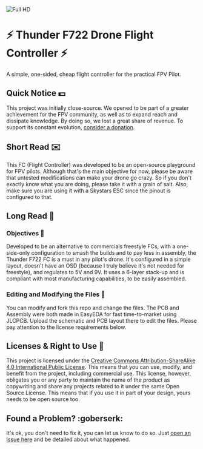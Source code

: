 
![Full HD](https://github.com/tropicalfpv/thunderFC/assets/11741656/0a1cf006-fb33-44e8-8ded-991cdb700863)

# ⚡ Thunder F722 Drone Flight Controller ⚡
A simple, one-sided, cheap flight controller for the practical FPV Pilot.

## Quick Notice :dollar:
This project was initially close-source. We opened to be part of a greater achievement for the FPV community, as well as to expand reach and dissipate knowledge. By doing so, we lost a great share of revenue. To support its constant evolution, [consider a donation][1].

## Short Read :envelope:
This FC (Flight Controller) was developed to be an open-source playground for FPV pilots. Although that's the main objective for now, please be aware that untested modifications can make your drone go crazy. So if you don't exactly know what you are doing, please take it with a grain of salt.
Also, make sure you are using it with a Skystars ESC since the pinout is configured to that.

## Long Read :book:

### Objectives :dart:
Developed to be an alternative to commercials freestyle FCs, with a one-side-only configuration to smash the builds and to pay less in assembly, the Thunder F722 FC is a must in any pilot's drone. It's configured in a simple layout, doesn't have an OSD (because I truly believe it's not needed for freestyle), and regulates to 5V and 9V. It uses a 6-layer stack-up and is compliant with most manufacturing capabilities, to be easily assembled.

### Editing and Modifying the Files :rocket:
You can modify and fork this repo and change the files. The PCB and Assembly were both made in EasyEDA for fast time-to-market using JLCPCB. Upload the schematic and PCB layout there to edit the files. Please pay attention to the license requirements below.


## Licenses & Right to Use :closed_lock_with_key:
This project is licensed under the [Creative Commons Attribution-ShareAlike 4.0 International Public License][2]. This means that you can use, modify, and benefit from the project, including commercial use. This license, however, obligates you or any party to maintain the name of the product as copywriting and share any projects related to it under the same Open Source License. This means that if you use it in part of your design, yours needs to be open source too.

## Found a Problem? :goberserk:
It's ok, you don't need to fix it, you can let us know to do so. Just [open an Issue here][3] and be detailed about what happened. 


[1]: https://patreon.com/TropicalFPV
[2]: https://github.com/tropicalfpv/thunderFC/blob/main/LICENSE
[3]: https://github.com/tropicalfpv/thunderFC/issues/new
